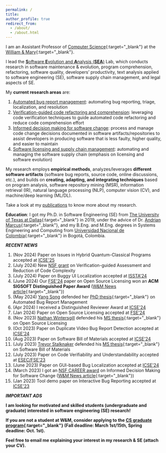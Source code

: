 ```yaml
---
permalink: /
title: 
author_profile: true
redirect_from: 
  - /about/
  - /about.html
---
```


I am an Assistant Professor of [Computer Science](https://www.wm.edu/as/computerscience/?svr=web){:target="_blank"} at the [William & Mary](https://www.wm.edu/){:target="_blank"}. 

I lead the [**S**oftware **E**volution and **A**nalysis (**SEA**)](lab/) Lab, which conducts research in software maintenance & evolution, program comprehension, refactoring, software quality, developers’ productivity, text analysis applied to software engineering (SE), software supply chain management, and legal aspects of SE.

My **current research areas** are:
1. <u>Automated bug report management</u>: automating bug reporting, triage, localization, and resolution
2. <u>Verification-guided code refactoring and comprehension</u>: leveraging code verification techniques to guide automated code refactoring and reduce code comprehension effort
3. <u>Informed decision making for software change</u>: process and manage code change decisions documented in software artifacts/repositories to assist developers in producing software that is less faulty, higher quality, and easier to maintain
4. <u>Software licensing and supply chain management</u>: automating and managing the software supply chain (emphasis on licensing and software evolution)

My research employs **empirical methods**, analyzes/leverages **different software artifacts** (software bug reports, source code, online discussions, etc.), and builds on **creating, adapting, and integrating techniques** based on program analysis, software repository mining (MSR), information retrieval (IR), natural language processing (NLP), computer vision (CV), and machine/deep learning (ML/DL).

Take a look at my [publications](publications/) to know more about my research.

**Education**: I got my Ph.D. in Software Engineering (SE) from [The University of Texas at Dallas](http://www.utdallas.edu/){:target="_blank"} in 2019, under the advice of Dr. [Andrian Marcus](http://www.utdallas.edu/~amarcus/){:target="_blank"}, and my B.Eng. and M.Eng. degrees in Systems Engineering and Computing from [Universidad Nacional de Colombia](https://bogota.unal.edu.co/){:target="_blank"} in Bogot&aacute;, Colombia.

***RECENT NEWS*** 

1. (Nov 2024) Paper on Issues in Hybrid Quantum-Classical Programs accepted at [ICSE'25](publications/) 
2. (July 2024) New [NSF grant](awards/) on Verification-guided Assessment and Reduction of Code Complexity
3. (July 2024) Paper on Buggy UI Localization accepted at [ISSTA'24](publications/) 
4. (June 2024) Our [FSE'24](publications/) paper on Open Source Licensing won an **ACM SIGSOFT Distinguished Paper Award** ([W&M News article](https://www.wm.edu/as/computerscience/about-contactus/news/cs-and-law-researchers-win-a-distinguished-paper-award-at-fse24.php){:target="_blank"})
5. (May 2024) [Yang Song](lab/) defended her [PhD thesis](files/theses/2024-Yang-PHD-Bug-Management.pdf){:target="_blank"} on Automated Bug Report Management
6. (Apr 2024) I received a Distinguished Reviewer Award at [ICSE'24](service/)
7. (Jan 2024) Paper on Open Source Licensing accepted at [FSE'24](publications/) 
8. (Nov 2023) [Nathan Wintersgill](lab/) defended his [MS thesis](files/theses/2023-Nathan-MS-Licensing.pdf){:target="_blank"} on Open Source Licensing
9. (Oct 2023) Paper on Duplicate Video Bug Report Detection accepted at [ICSE'24](publications/) 
10. (Aug 2023) Paper on Software Bill of Materials accepted at [ICSE'24](publications/) 
11. (July 2023) [Trevor Stalknaker](lab/) defended his [MS thesis](files/theses/2023-Trevor-MS-SBOMs.pdf){:target="_blank"} on Software Bill of Materials
12. (July 2023) Paper on Code Verifiability and Understandability accepted at [ESEC/FSE'23](publications/)
13. (June 2023) Paper on GUI-based Bug Localization accepted at [ICSE'24](publications/)
14. (March 2023) I got an [NSF CAREER award](awards/) on Informed Decision Making for Software Change ([W&M News article](https://www.wm.edu/as/computerscience/about-contactus/news/two-nsf-career-awards-in-2023-recognize-wm-leadership-in-computer-science.php){:target="_blank"})
15. (Jan 2023) Tool demo paper on Interactive Bug Reporting accepted at [ICSE'23](publications/)

***IMPORTANT ADS*** 

**I am looking for motivated and skilled students (undergraduate and graduate) interested in software engineering (SE) research!**

**If you are not a student at W&M, consider applying to the [CS graduate program](https://www.wm.edu/as/computerscience/graduate/admission/index.php){:target="_blank"} (Fall deadline: March 1st/15th, Spring deadline: Oct. 1st).**

**Feel free to email me explaining your interest in my research & SE (attach your CV).**


